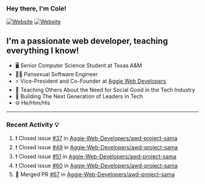 ### Hey there, I'm Cole!

[![Website](https://img.shields.io/website?label=aggiedevelopers.com&style=for-the-badge&url=https%3A%2F%2Faggiedevelopers.com)](https://aggiedevelopers.com)
[![Website](https://img.shields.io/website?label=coledc.com&style=for-the-badge&url=https%3A%2F%2Fcoledc.com)](https://coledc.com)

## I'm a passionate web developer, teaching everything I know!

- 🖥️ Senior Computer Science Student at Texas A&M
- 🏳️‍🌈 Pansexual Software Engineer
- ⚡ Vice-President and Co-Founder at [Aggie Web Developers](https://www.aggiedevelopers.com)
- 💙 Teaching Others About the Need for Social Good in the Tech Industry
- 🚀 Building The Next Generation of Leaders in Tech
- 🌐 He/Him/His

---

### Recent Activity 💡

<!--START_SECTION:activity-->

1. ❗️ Closed issue [#37](https://github.com/Aggie-Web-Developers/awd-project-sama/issues/37) in [Aggie-Web-Developers/awd-project-sama](https://github.com/Aggie-Web-Developers/awd-project-sama)
2. ❗️ Closed issue [#49](https://github.com/Aggie-Web-Developers/awd-project-sama/issues/49) in [Aggie-Web-Developers/awd-project-sama](https://github.com/Aggie-Web-Developers/awd-project-sama)
3. ❗️ Closed issue [#51](https://github.com/Aggie-Web-Developers/awd-project-sama/issues/51) in [Aggie-Web-Developers/awd-project-sama](https://github.com/Aggie-Web-Developers/awd-project-sama)
4. ❗️ Closed issue [#60](https://github.com/Aggie-Web-Developers/awd-project-sama/issues/60) in [Aggie-Web-Developers/awd-project-sama](https://github.com/Aggie-Web-Developers/awd-project-sama)
5. 🎉 Merged PR [#67](https://github.com/Aggie-Web-Developers/awd-project-sama/pull/67) in [Aggie-Web-Developers/awd-project-sama](https://github.com/Aggie-Web-Developers/awd-project-sama)
<!--END_SECTION:activity-->
